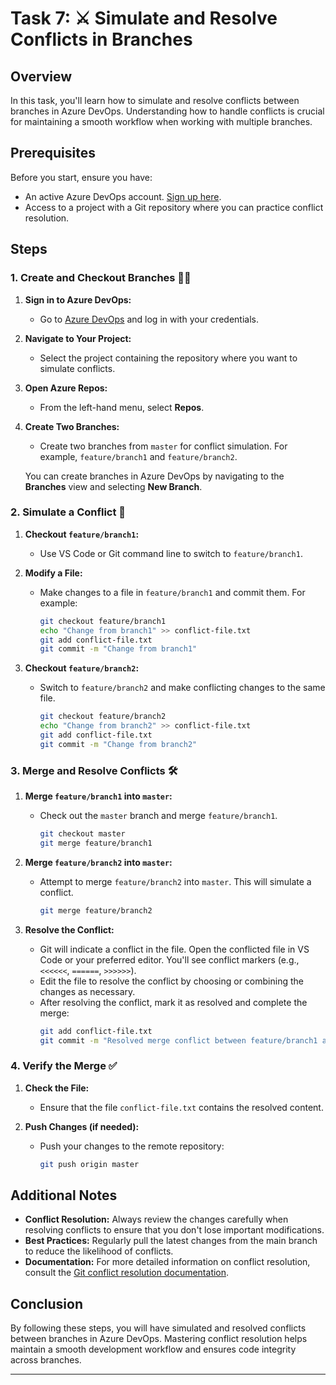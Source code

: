 # Task 7: ⚔️ Simulate and Resolve Conflicts in Branches

## Overview

In this task, you'll learn how to simulate and resolve conflicts between branches in Azure DevOps. Understanding how to handle conflicts is crucial for maintaining a smooth workflow when working with multiple branches.

## Prerequisites

Before you start, ensure you have:
- An active Azure DevOps account. [Sign up here](https://azure.microsoft.com/en-us/services/devops/).
- Access to a project with a Git repository where you can practice conflict resolution.

## Steps

### 1. Create and Checkout Branches 🧑‍💻

1. **Sign in to Azure DevOps:**
   - Go to [Azure DevOps](https://dev.azure.com/) and log in with your credentials.

2. **Navigate to Your Project:**
   - Select the project containing the repository where you want to simulate conflicts.

3. **Open Azure Repos:**
   - From the left-hand menu, select **Repos**.

4. **Create Two Branches:**
   - Create two branches from `master` for conflict simulation. For example, `feature/branch1` and `feature/branch2`.

   You can create branches in Azure DevOps by navigating to the **Branches** view and selecting **New Branch**.

### 2. Simulate a Conflict 🤔

1. **Checkout `feature/branch1`:**
   - Use VS Code or Git command line to switch to `feature/branch1`.

2. **Modify a File:**
   - Make changes to a file in `feature/branch1` and commit them. For example:
     ```sh
     git checkout feature/branch1
     echo "Change from branch1" >> conflict-file.txt
     git add conflict-file.txt
     git commit -m "Change from branch1"
     ```

3. **Checkout `feature/branch2`:**
   - Switch to `feature/branch2` and make conflicting changes to the same file.
     ```sh
     git checkout feature/branch2
     echo "Change from branch2" >> conflict-file.txt
     git add conflict-file.txt
     git commit -m "Change from branch2"
     ```

### 3. Merge and Resolve Conflicts 🛠️

1. **Merge `feature/branch1` into `master`:**
   - Check out the `master` branch and merge `feature/branch1`.
     ```sh
     git checkout master
     git merge feature/branch1
     ```

2. **Merge `feature/branch2` into `master`:**
   - Attempt to merge `feature/branch2` into `master`. This will simulate a conflict.
     ```sh
     git merge feature/branch2
     ```

3. **Resolve the Conflict:**
   - Git will indicate a conflict in the file. Open the conflicted file in VS Code or your preferred editor. You'll see conflict markers (e.g., `<<<<<<`, `======`, `>>>>>>`).
   - Edit the file to resolve the conflict by choosing or combining the changes as necessary.
   - After resolving the conflict, mark it as resolved and complete the merge:
     ```sh
     git add conflict-file.txt
     git commit -m "Resolved merge conflict between feature/branch1 and feature/branch2"
     ```

### 4. Verify the Merge ✅

1. **Check the File:**
   - Ensure that the file `conflict-file.txt` contains the resolved content.

2. **Push Changes (if needed):**
   - Push your changes to the remote repository:
     ```sh
     git push origin master
     ```

## Additional Notes

- **Conflict Resolution:** Always review the changes carefully when resolving conflicts to ensure that you don't lose important modifications.
- **Best Practices:** Regularly pull the latest changes from the main branch to reduce the likelihood of conflicts.
- **Documentation:** For more detailed information on conflict resolution, consult the [Git conflict resolution documentation](https://docs.github.com/en/get-started/using-git/resolving-a-merge-conflict).

## Conclusion

By following these steps, you will have simulated and resolved conflicts between branches in Azure DevOps. Mastering conflict resolution helps maintain a smooth development workflow and ensures code integrity across branches.

---